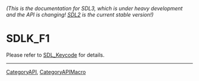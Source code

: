 ###### (This is the documentation for SDL3, which is under heavy development and the API is changing! [SDL2](https://wiki.libsdl.org/SDL2/) is the current stable version!)
# SDLK_F1

Please refer to [SDL_Keycode](SDL_Keycode) for details.

----
[CategoryAPI](CategoryAPI), [CategoryAPIMacro](CategoryAPIMacro)

